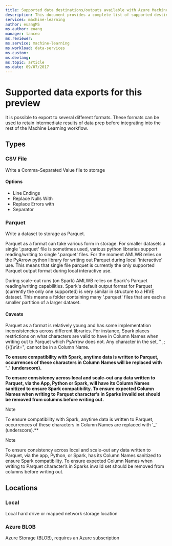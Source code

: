 ```yaml
---
title: Supported data destinations/outputs available with Azure Machine Learning Data Preparation  | Microsoft Docs
description: This document provides a complete list of supported destinations/outputs available for Azure ML data prep
services: machine-learning
author: euangMS
ms.author: euang
manager: lanceo
ms.reviewer: 
ms.service: machine-learning
ms.workload: data-services
ms.custom: 
ms.devlang: 
ms.topic: article 
ms.date: 09/07/2017
---
```


# Supported data exports for this preview 
It is possible to export to several different formats. These formats can be used to retain intermediate results of data prep before integrating into the rest of the Machine Learning workflow.

## Types 
### CSV File 
Write a Comma-Separated Value file to storage

#### Options
- Line Endings
- Replace Nulls With
- Replace Errors with 
- Separator


### Parquet ###
Write a dataset to storage as Parquet.

Parquet as a format can take various form in storage. For smaller datasets a single '.parquet' file is sometimes used, various python libraries support reading/writing to single '.parquet' files. For the moment AMLWB relies on the PyArrow python library for writing out Parquet during local 'interactive' use. This means that single file parquet is currently the only supported Parquet output format during local interactive use.

During scale-out runs (on Spark) AMLWB relies on Spark's Parquet reading/writing capabilities. Spark's default output format for Parquet (currently the only one supported) is very similar in structure to a HIVE dataset. This means a folder containing many '.parquet' files that are each a smaller partition of a larger dataset. 

#### Caveats ####
Parquet as a format is relatively young and has some implementation inconsistencies across different libraries. For instance, Spark places restrictions on what characters are valid to have in Column Names when writing out to Parquet which PyArrow does not. Any character in the set, " ,;{}()\\n\\t=", cannot be in a Column Name.

**To ensure compatibility with Spark, anytime data is written to Parquet, occurrences of these characters in Column Names will be replaced with '_' (underscore).**

**To ensure consistency across local and scale-out any data written to Parquet, via the App, Python or Spark, will have its Column Names sanitized to ensure Spark compatibility. To ensure expected Column Names when writing to Parquet character’s in Sparks invalid set should be removed from columns before writing out.**


>[!NOTE]
>To ensure compatibility with Spark, anytime data is written to Parquet, occurrences of these characters in Column Names are replaced with '_' (underscore).**

>[!NOTE]
>To ensure consistency across local and scale-out any data written to Parquet, via the app, Python, or Spark, has its Column Names sanitized to ensure Spark compatibility. To ensure expected Column Names when writing to Parquet character’s in Sparks invalid set should be removed from columns before writing out.



## Locations 
### Local 
Local hard drive or mapped network storage location

### Azure BLOB 
Azure Storage (BLOB), requires an Azure subscription

